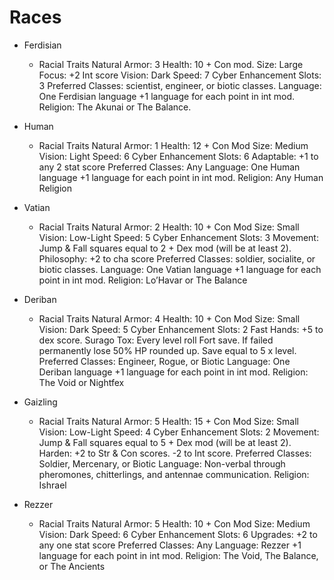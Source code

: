 # Races 

* Ferdisian

  * Racial Traits
    Natural Armor: 3
    Health: 10 + Con mod.
    Size: Large
    Focus: +2 Int score
    Vision: Dark
    Speed: 7
    Cyber Enhancement Slots: 3
    Preferred Classes: scientist,
    engineer, or biotic classes.
    Language: One Ferdisian language
    +1 language for each point in int mod.
    Religion: The Akunai or The Balance. 

* Human

  * Racial Traits
    Natural Armor: 1
    Health: 12 + Con Mod
    Size: Medium
    Vision: Light
    Speed: 6
    Cyber Enhancement Slots: 6
    Adaptable: +1 to any 2 stat score
    Preferred Classes: Any
    Language: One Human language +1
    language for each point in int mod.
    Religion: Any Human Religion

* Vatian

  * Racial Traits
    Natural Armor: 2
    Health: 10 + Con Mod
    Size: Small
    Vision: Low-Light
    Speed: 5
    Cyber Enhancement Slots: 3
    Movement: Jump & Fall squares equal to 2 + Dex mod
    (will be at least 2).
    Philosophy: +2 to cha score
    Preferred Classes: soldier, socialite, or biotic classes.
    Language: One Vatian language +1 language for each
    point in int mod.
    Religion: Lo’Havar or The Balance

* Deriban

  * Racial Traits
    Natural Armor: 4
    Health: 10 + Con Mod
    Size: Small
    Vision: Dark
    Speed: 5
    Cyber Enhancement Slots: 2
    Fast Hands: +5 to dex score.
    Surago Tox: Every level roll Fort save. If failed
    permanently lose 50% HP rounded up. Save
    equal to 5 x level.
    Preferred Classes: Engineer, Rogue, or Biotic
    Language: One Deriban language +1 language
    for each point in int mod.
    Religion: The Void or Nightfex

* Gaizling

  * Racial Traits
    Natural Armor: 5
    Health: 15 + Con Mod
    Size: Small
    Vision: Low-Light
    Speed: 4
    Cyber Enhancement Slots: 2
    Movement: Jump & Fall squares equal to 5 + Dex mod
    (will be at least 2).
    Harden: +2 to Str & Con scores. -2 to Int score.
    Preferred Classes: Soldier, Mercenary, or Biotic
    Language: Non-verbal through pheromones,
    chitterlings, and antennae communication.
    Religion: Ishrael

* Rezzer

  * Racial Traits
    Natural Armor: 5
    Health: 10 + Con Mod
    Size: Medium
    Vision: Dark
    Speed: 6
    Cyber Enhancement Slots: 6
    Upgrades: +2 to any one stat
    score
    Preferred Classes: Any
    Language: Rezzer +1 language for
    each point in int mod.
    Religion: The Void, The Balance,
    or The Ancients

  